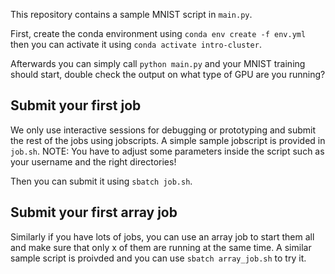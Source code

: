 This repository contains a sample MNIST script in `main.py`. 

First, create the conda environment using `conda env create -f env.yml` then you can activate it using `conda activate intro-cluster`.

Afterwards you can simply call `python main.py` and your MNIST training should start, double check the output on what type of GPU are you running?

## Submit your first job

We only use interactive sessions for debugging or prototyping and submit the rest of the jobs using jobscripts.
A simple sample jobscript is provided in `job.sh`. NOTE: You have to adjust some parameters inside the script such as your username and the right directories!

Then you can submit it using `sbatch job.sh`.
## Submit your first array job

Similarly if you have lots of jobs, you can use an array job to start them all and make sure that only x of them are running at the same time.
A similar sample script is proivded and you can use `sbatch array_job.sh` to try it.
